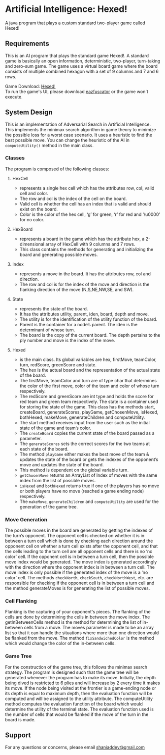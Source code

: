 # Artificial Intelligence: Hexed!
A java program that plays a custom standard two-player game called Hexed!

## Requirements
This is an AI program that plays the standard game Hexed!. A standard game is basically an open information, deterministic, two-player, turn-taking and zero-sum game. The game uses a virtual board game where the board consists of multiple combined hexagon with a set of 9 columns and 7 and 6 rows.

Game Download: [Hexed!](http://bit.ly/38muW4X)\
To run the game's UI, please download [eazfuscator](https://www.gapotchenko.com/eazfuscator.net) or the game won't execute.

## System Design
This is an implementation of Adversarial Search in Artificial Intelligence.
This implements the minimax search algorithm in game theory to minimize the possible loss for a worst case scenario. It uses a heuristic to find the best possible move. You can change the heuristic of the AI in `computeUtility()` method in the main class.

### Classes
The program is composed of the following classes:
1. HexCell
    - represents a single hex cell which has the attributes row, col, valid cell and color.
    - The row and col is the index of the cell on the board.
    - Valid cell is whether the cell has an index that is valid and should exist on the board.
    - Color is the color of the hex cell, ‘g’ for green, ‘r’ for red and ‘\u0000’ for no color.

2. HexBoard
    - represents a board in the game which has the attribute hex, a 2-dimensional array of HexCell with 9 columns and 7 rows.
    - This class contains the methods for generating and initializing the board and generating possible moves.

3. Index
    - represents a move in the board. It has the attributes row, col and direction.
    - The row and col is for the index of the move and direction is the flanking direction of the move (N,S,NE,NW,SE, and SW).

4. State
    - represents the state of the board.
    - It has the attributes utility, parent, iden, board, depth and move.
    - The utility is for the identification of the utility function of the board.
    - Parent is the container for a node’s parent. The iden is the determinant of whose turn.
    - The board is the copy of the current board. The depth pertains to the ply number and move is the index of the move.

5. Hexed
    - is the main class. Its global variables are hex, firstMove, teamColor, turn, redScore, greenScore and state.
    - The hex is the actual board and the representation of the actual state of the board.
    - The firstMove, teamColor and turn are of type char that determines the color of the first move, color of the team and color of whose turn respectively.
    - The redScore and greenScore are int type and holds the score for red team and green team respectively. The state is a container used for storing the state of the game. This class has the methods start, createBoard, generateScores, playGame, getChosenMove, isHexed, bothHexed, makeMove, generateChildren and computeUtility.
    - The start method receives input from the user such as the initial state of the game and team’s color.
    - The `createBoard` copies the current state of the board passed as a parameter.
    - The `generateScores` sets the correct scores for the two teams at each state of the board.
    - The method `playGame` either makes the best move of the team & updates the state of the board or gets the indexes of the opponent’s move and updates the state of the board.
    - This method is dependent on the global variable turn.
    - `getChosenMove` returns an ArrayList of Index of moves with the same index from the list of possible moves.
    - `isHexed` and `bothHexed` returns true if one of the players has no move or both players have no move (reached a game ending node) respectively.
    - The `makeMove`, `generateChildren` and `computeUtility` are used for the generation of the game tree.

### Move Generation
The possible moves in the board are generated by getting the indexes of the turn’s opponent. The opponent cell is checked on whether it is in between a turn cell which is done by checking each direction around the opponent cell on whether a turn cell exists after the opponent cell, and that the cells leading to the turn cell are all opponent cells and there is no ‘no color’ cell. If the opponent cell is in between a turn cell, then the possible move index would be generated. The move index is generated accordingly with the direction where the opponent index is in between a turn cell. The move index is only possible if the generated index of the move is a ‘no color’ cell. The methods `checkNorth`, `checkSouth`, `checkNorthWest`, etc. are responsible for checking if the opponent cell is in between a turn cell and the method generateMoves is for generating the list of possible moves.

### Cell Flanking
Flanking is the capturing of your opponent's pieces. The flanking of the cells are done by determining the cells in between the move index. The getInBetweenCells method is the method for determining the list of in-between cells from a move. The moves parameter is made to be an array list so that it can handle the situations where more than one direction would be flanked from the move. The method `fixSandwichedColor` is the method which would change the color of the in-between cells.

### Game Tree
For the construction of the game tree, this follows the minimax search strategy. The program is designed such that the game tree will be generated whenever the program has to make its move. Initially, the depth being dived is restricted to 6 plies and will increase by 2 every time it makes its move. If the node being visited at the frontier is a game-ending node or its depth is equal to maximum depth, then the evaluation function will be computed and will be assigned to the utility attribute. The computeUtility method computes the evaluation function of the board which would determine the utility of the terminal state. The evaluation function used is the number of cells that would be flanked if the move of the turn in the board is made.

## Support
For any questions or concerns, please email [shaniaddev@gmail.com](mailto:shaniaddev@gmail.com?subject=[GitHub]%20Hexed%20Game%20AI)
